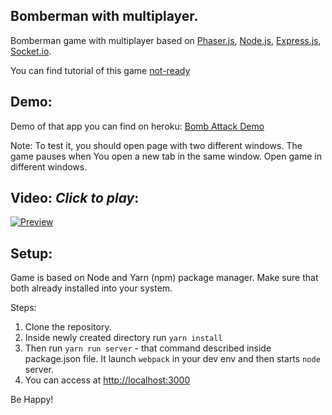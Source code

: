 ## Bomberman with multiplayer.

Bomberman game with multiplayer based on [Phaser.js](https://phaser.io/), [Node.js](https://nodejs.org/uk/), [Express.js](http://expressjs.com/), [Socket.io](https://socket.io/).

You can find tutorial of this game [not-ready](https://not-ready)

## Demo:

Demo of that app you can find on heroku: [Bomb Attack Demo](https://bomb-attack.herokuapp.com/)

Note: To test it, you should open page with two different windows. The game pauses when You open a new tab in the same window. Open game in different windows.

## Video: *Click to play*:
[![Preview](https://raw.githubusercontent.com/DmytroVasin/bomber/master/_readme/intro.png)](https://player.vimeo.com/video/246595375?autoplay=1)

## Setup:
Game is based on Node and Yarn (npm) package manager. Make sure that both already installed into your system.

Steps:
1. Clone the repository.
2. Inside newly created directory run `yarn install`
3. Then run `yarn run server` - that command described inside package.json file. It launch `webpack` in your dev env and then starts `node` server.
4. You can access at [http://localhost:3000](http://localhost:3000)

Be Happy!

